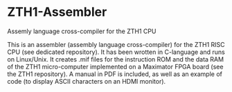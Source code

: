 # ZTH1-Assembler
Assemly language cross-compiler for the ZTH1 CPU

This is an assembler (assembly language cross-compiler) for the ZTH1 RISC CPU (see dedicated repository). It has been wrotten in C-language and runs on Linux/Unix. It creates .mif files for the instruction ROM and the data RAM of the ZTH1 micro-computer implemented on a Maximator FPGA board (see the ZTH1 repository). A manual in PDF is included, as well as an example of code (to display ASCII characters on an HDMI monitor).

